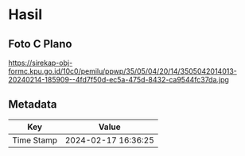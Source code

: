 # Hasil

## Foto C Plano

https://sirekap-obj-formc.kpu.go.id/10c0/pemilu/ppwp/35/05/04/20/14/3505042014013-20240214-185909--4fd7f50d-ec5a-475d-8432-ca9544fc37da.jpg


## Metadata

| Key        | Value               |
| ---------- | ------------------- |
| Time Stamp | 2024-02-17 16:36:25 |



